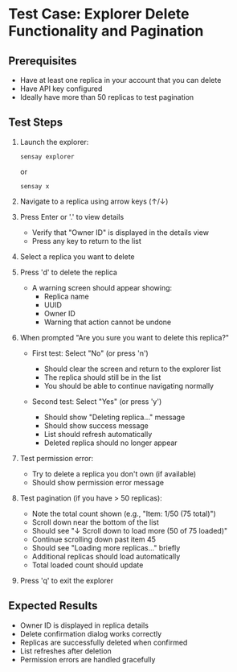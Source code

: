 # Test Case: Explorer Delete Functionality and Pagination

## Prerequisites
- Have at least one replica in your account that you can delete
- Have API key configured
- Ideally have more than 50 replicas to test pagination

## Test Steps

1. Launch the explorer:
   ```
   sensay explorer
   ```
   or
   ```
   sensay x
   ```

2. Navigate to a replica using arrow keys (↑/↓)

3. Press Enter or '.' to view details
   - Verify that "Owner ID" is displayed in the details view
   - Press any key to return to the list

4. Select a replica you want to delete

5. Press 'd' to delete the replica
   - A warning screen should appear showing:
     - Replica name
     - UUID
     - Owner ID
     - Warning that action cannot be undone

6. When prompted "Are you sure you want to delete this replica?"
   - First test: Select "No" (or press 'n')
     - Should clear the screen and return to the explorer list
     - The replica should still be in the list
     - You should be able to continue navigating normally
   
   - Second test: Select "Yes" (or press 'y')
     - Should show "Deleting replica..." message
     - Should show success message
     - List should refresh automatically
     - Deleted replica should no longer appear

7. Test permission error:
   - Try to delete a replica you don't own (if available)
   - Should show permission error message

8. Test pagination (if you have > 50 replicas):
   - Note the total count shown (e.g., "Item: 1/50 (75 total)")
   - Scroll down near the bottom of the list
   - Should see "↓ Scroll down to load more (50 of 75 loaded)"
   - Continue scrolling down past item 45
   - Should see "Loading more replicas..." briefly
   - Additional replicas should load automatically
   - Total loaded count should update

9. Press 'q' to exit the explorer

## Expected Results
- Owner ID is displayed in replica details
- Delete confirmation dialog works correctly
- Replicas are successfully deleted when confirmed
- List refreshes after deletion
- Permission errors are handled gracefully